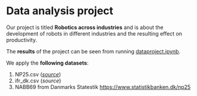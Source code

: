 # Data analysis project

Our project is titled **Robotics across industries** and is about the development of robots in different industries and the resulting effect on productivity.

The **results** of the project can be seen from running [dataproject.ipynb](dataproject.ipynb).

We apply the **following datasets**:

1. NP25.csv (*[source](https://www.statistikbanken.dk/np25)*) 
2. ifr_dk.csv (*source*)
3. NABB69 from Danmarks Statestik https://www.statistikbanken.dk/np25
